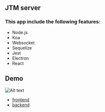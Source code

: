 
## JTM server

### This app include the following features:

- Node.js
- Koa
- Websocket
- Sequelize
- Jest
- Electron
- React

## Demo
![Alt text](https://user-images.githubusercontent.com/5827617/50627933-2fdd4300-0f79-11e9-9e74-9908fc3ddd89.gif)
- [frontend](https://github.com/june2/arbitrage-trading-bot/tree/master/client)
- [backend](https://github.com/june2/arbitrage-trading-bot/tree/master/server)
